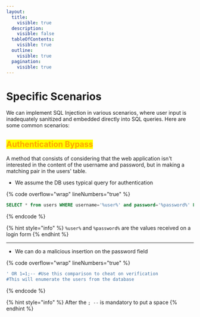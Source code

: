```yaml
---
layout:
  title:
    visible: true
  description:
    visible: false
  tableOfContents:
    visible: true
  outline:
    visible: true
  pagination:
    visible: true
---
```


# Specific Scenarios

We can implement SQL Injection in various scenarios, where user input is inadequately sanitized and embedded directly into SQL queries. Here are some common scenarios:

## <mark style="color:orange;">Authentication Bypass</mark>

A method that consists of considering that the web application isn't interested in the content of the username and password, but in making a matching pair in the users' table.

* We assume the DB uses typical query for authentication

{% code overflow="wrap" lineNumbers="true" %}
```sql
SELECT * from users WHERE username='%user%' and password='%password%' LIMIT 1;
```
{% endcode %}

{% hint style="info" %}
`%user%` and `%password%` are the values received on a login form
{% endhint %}

***

* We can do a malicious insertion on the password field

{% code overflow="wrap" lineNumbers="true" %}
```sql
' OR 1=1;-- #Use this comparison to cheat on verification
#This will enumerate the users from the database
```
{% endcode %}

{% hint style="info" %}
After the `; --` is mandatory to put a space
{% endhint %}
